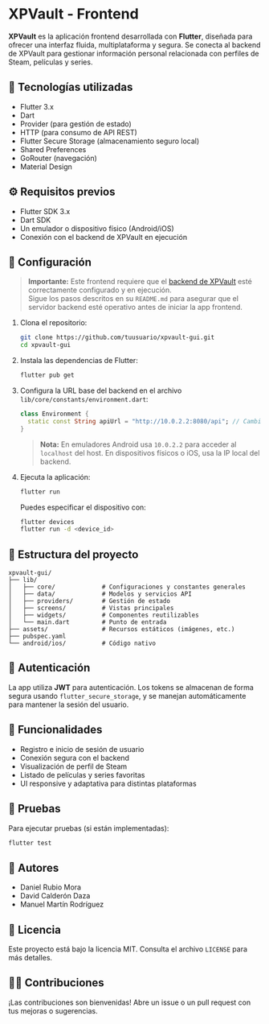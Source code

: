 # XPVault - Frontend

**XPVault** es la aplicación frontend desarrollada con **Flutter**, diseñada para ofrecer una interfaz fluida, multiplataforma y segura. Se conecta al backend de XPVault para gestionar información personal relacionada con perfiles de Steam, películas y series.

## 🚀 Tecnologías utilizadas

- Flutter 3.x
- Dart
- Provider (para gestión de estado)
- HTTP (para consumo de API REST)
- Flutter Secure Storage (almacenamiento seguro local)
- Shared Preferences
- GoRouter (navegación)
- Material Design

## ⚙️ Requisitos previos

- Flutter SDK 3.x
- Dart SDK
- Un emulador o dispositivo físico (Android/iOS)
- Conexión con el backend de XPVault en ejecución

## 🔧 Configuración

> **Importante:** Este frontend requiere que el [backend de XPVault](https://github.com/danirumo30/xpvault) esté correctamente configurado y en ejecución.  
> Sigue los pasos descritos en su `README.md` para asegurar que el servidor backend esté operativo antes de iniciar la app frontend.


1. Clona el repositorio:

   ```bash
   git clone https://github.com/tuusuario/xpvault-gui.git
   cd xpvault-gui
   ```

2. Instala las dependencias de Flutter:

   ```bash
   flutter pub get
   ```

3. Configura la URL base del backend en el archivo `lib/core/constants/environment.dart`:

   ```dart
   class Environment {
     static const String apiUrl = "http://10.0.2.2:8080/api"; // Cambia por tu IP si es necesario
   }
   ```

   > **Nota:** En emuladores Android usa `10.0.2.2` para acceder al `localhost` del host. En dispositivos físicos o iOS, usa la IP local del backend.

4. Ejecuta la aplicación:

   ```bash
   flutter run
   ```

   Puedes especificar el dispositivo con:

   ```bash
   flutter devices
   flutter run -d <device_id>
   ```

## 📁 Estructura del proyecto

```
xpvault-gui/
├── lib/
│   ├── core/             # Configuraciones y constantes generales
│   ├── data/             # Modelos y servicios API
│   ├── providers/        # Gestión de estado
│   ├── screens/          # Vistas principales
│   ├── widgets/          # Componentes reutilizables
│   └── main.dart         # Punto de entrada
├── assets/               # Recursos estáticos (imágenes, etc.)
├── pubspec.yaml
└── android/ios/          # Código nativo
```

## 🔐 Autenticación

La app utiliza **JWT** para autenticación. Los tokens se almacenan de forma segura usando `flutter_secure_storage`, y se manejan automáticamente para mantener la sesión del usuario.

## 📲 Funcionalidades

- Registro e inicio de sesión de usuario
- Conexión segura con el backend
- Visualización de perfil de Steam
- Listado de películas y series favoritas
- UI responsive y adaptativa para distintas plataformas

## 🧪 Pruebas

Para ejecutar pruebas (si están implementadas):

```bash
flutter test
```

## 👥 Autores

- Daniel Rubio Mora  
- David Calderón Daza  
- Manuel Martín Rodríguez

## 📄 Licencia

Este proyecto está bajo la licencia MIT. Consulta el archivo `LICENSE` para más detalles.

## 🙋‍♀️ Contribuciones

¡Las contribuciones son bienvenidas! Abre un issue o un pull request con tus mejoras o sugerencias.
